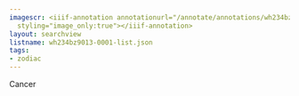 ```yaml
---
imagescr: <iiif-annotation annotationurl="/annotate/annotations/wh234bz9013-0001-003.json"
  styling="image_only:true"></iiif-annotation>
layout: searchview
listname: wh234bz9013-0001-list.json
tags:
- zodiac
---
```

Cancer